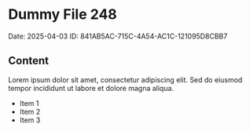 # Dummy File 248

Date: 2025-04-03
ID: 841AB5AC-715C-4A54-AC1C-121095D8CBB7

## Content

Lorem ipsum dolor sit amet, consectetur adipiscing elit.
Sed do eiusmod tempor incididunt ut labore et dolore magna aliqua.

* Item 1
* Item 2
* Item 3
